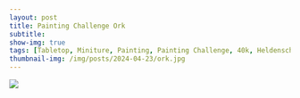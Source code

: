 ```yaml
---
layout: post
title: Painting Challenge Ork
subtitle:
show-img: true
tags: [Tabletop, Miniture, Painting, Painting Challenge, 40k, Heldenschmiede]
thumbnail-img: /img/posts/2024-04-23/ork.jpg
---
```


<img src="../img/posts/2024-04-23/ork.jpg">
